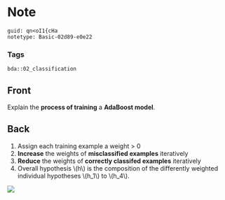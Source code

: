 # Note
```
guid: qn<oI1{cHa
notetype: Basic-02d89-e0e22
```

### Tags
```
bda::02_classification
```

## Front
Explain the <b>process of training</b> a <b>AdaBoost model</b>.

## Back
<ol>
  <li>Assign each training example a weight > 0
  <li><b>Increase</b> the weights of <b>misclassified examples</b>
  iteratively
  <li><b>Reduce</b> the weights of <b>correctly classifed
  examples</b> iteratively
  <li>Overall hypothesis \(h\) is the composition of the
  differently weighted individual hypotheses \(h_1\) to \(h_4\).
</ol><img src="paste-b400bb82836a5f84a2d00733136ea9366adc1977.jpg">
